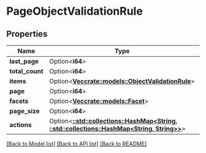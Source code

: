 # PageObjectValidationRule

## Properties

Name | Type | Description | Notes
------------ | ------------- | ------------- | -------------
**last_page** | Option<**i64**> |  | [optional]
**total_count** | Option<**i64**> |  | [optional]
**items** | Option<[**Vec<crate::models::ObjectValidationRule>**](ObjectValidationRule.md)> |  | [optional]
**page** | Option<**i64**> |  | [optional]
**facets** | Option<[**Vec<crate::models::Facet>**](Facet.md)> |  | [optional]
**page_size** | Option<**i64**> |  | [optional]
**actions** | Option<[**::std::collections::HashMap<String, ::std::collections::HashMap<String, String>>**](map.md)> |  | [optional]

[[Back to Model list]](../README.md#documentation-for-models) [[Back to API list]](../README.md#documentation-for-api-endpoints) [[Back to README]](../README.md)


